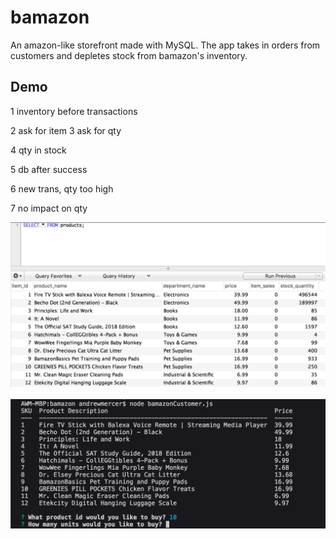 # bamazon
An amazon-like storefront made with MySQL. The app takes in orders from customers and depletes stock from bamazon's inventory.

## Demo

1 inventory before transactions

2 ask for item
3 ask for qty

4 qty in stock

5 db after success

6 new trans, qty too high

7 no impact on qty



![Screenshot](/screenshots/bamazonDemo1.png)
<br />  
![Screenshot](/screenshots/bamazonDemo2.png)
<br />